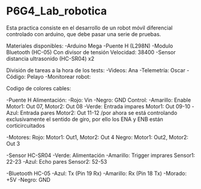 # P6G4_Lab_robotica
Esta practica consiste en el desarrollo de un robot móvil diferencial controlado con arduino, que debe pasar una serie de pruebas.

Materiales disponibles:
-Arduino Mega
-Puente H (L298N)
-Modulo Bluetooth (HC-05) Con divisor de tensión Velocidad: 38400
-Sensor distancia ultrasonido (HC-SR04) x2

División de tareas a la hora de los tests:
-Videos:            Ana
-Telemetría:        Oscar
-Código:            Pelayo
-Monitorear robot:  

Codigo de colores cables:

-Puente H
  Alimentación:
    -Rojo:   Vin
    -Negro:  GND
  Control:
    -Amarillo:  Enable Motor1: Out 07, Motor2: Out 08
    -Verde:     Entrada impares Motor1: Out 09-10 
    -Azul:      Entrada pares   Motor2: Out 11-12
    /por ahora se está controlando exclusivamente el sentido de giro, por ello los ENA y ENB están corticircuitados

-Motores:
  Rojo:  Motor1: Out1, Motor2: Out 4
  Negro: Motor1: Out2, Motor2: Out 3  
  
-Sensor HC-SR04
  -Verde:     Alimentación
  -Amarillo:  Trigger imprares Sensor1: 22-23 
  -Azul:      Echo    pares    Sensor2: 52-53
  
-Bluetooth HC-05
  -Azul:      Tx (Pin 19 Rx)
  -Amarillo:  Rx (Pin 18 Tx)
  -Morado:    +5V
  -Negro:     GND
